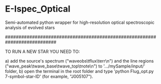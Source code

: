 # E-Ispec_Optical
Semi-automated python wrapper for high-resolution optical spectroscopic analysis of evolved stars

###########################################################################

TO RUN A NEW STAR YOU NEED TO:

a) add the source's spectrum ("waveobs\tflux\terr\n") and the line regions ("wave_peak\twave_base\twave_top\tnote\n") to '.../mySample/input/' folder,
b) open the terminal in the root folder and type 'python Flug_opt.py 7-symbol-star-ID' (for example, "J005107").
